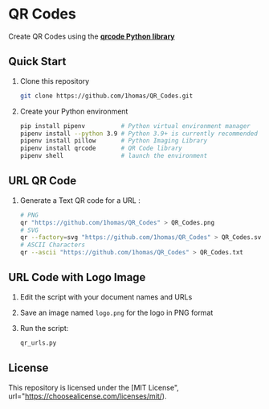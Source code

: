 # QR Codes

Create QR Codes using the **[qrcode Python library](https://pypi.org/project/qrcode/)**

## Quick Start

1. Clone this repository

    ```sh
    git clone https://github.com/1homas/QR_Codes.git
    ```

1. Create your Python environment 

    ```sh
    pip install pipenv          # Python virtual environment manager
    pipenv install --python 3.9 # Python 3.9+ is currently recommended
    pipenv install pillow       # Python Imaging Library
    pipenv install qrcode       # QR Code library
    pipenv shell                # launch the environment
    ```

## URL QR Code

1. Generate a Text QR code for a URL :

    ```sh
    # PNG
    qr "https://github.com/1homas/QR_Codes" > QR_Codes.png
    # SVG
    qr --factory=svg "https://github.com/1homas/QR_Codes" > QR_Codes.svg
    # ASCII Characters
    qr --ascii "https://github.com/1homas/QR_Codes" > QR_Codes.txt
    ```


## URL Code with Logo Image

1. Edit the script with your document names and URLs

1. Save an image named `logo.png` for the logo in PNG format

1. Run the script:

    ```sh
    qr_urls.py
    ```


## License

This repository is licensed under the [MIT License", url="https://choosealicense.com/licenses/mit/).


